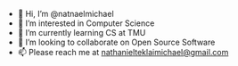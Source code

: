 - 👋 Hi, I’m @natnaelmichael
- 👀 I’m interested in Computer Science
- 🌱 I’m currently learning CS at TMU
- 💞️ I’m looking to collaborate on Open Source Software
- 📫 Please reach me at nathanielteklaimichael@gmail.com

<!---
natnaelmichael/natnaelmichael is a ✨ special ✨ repository because its `README.md` (this file) appears on your GitHub profile.
You can click the Preview link to take a look at your changes.
--->
